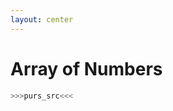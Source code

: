 ```yaml
---
layout: center
---
```


# <mdi-head-lightbulb-outline class="text-yellow-500" /> Array of Numbers

```purescript
>>>purs_src<<<
```
